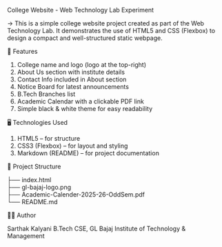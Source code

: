 College Website - Web Technology Lab Experiment

-> This is a simple college website project created as part of the Web Technology Lab.
It demonstrates the use of HTML5 and CSS (Flexbox) to design a compact and well-structured static webpage.

📌 Features
1. College name and logo (logo at the top-right)
2. About Us section with institute details
3. Contact Info included in About section
4. Notice Board for latest announcements
5. B.Tech Branches list
6. Academic Calendar with a clickable PDF link
7. Simple black & white theme for easy readability

🖥️ Technologies Used
1. HTML5 – for structure
2. CSS3 (Flexbox) – for layout and styling
3. Markdown (README) – for project documentation

📂 Project Structure

├── index.html              
├── gl-bajaj-logo.png       
├── Academic-Calender-2025-26-OddSem.pdf   
└── README.md               

👨‍💻 Author

Sarthak Kalyani
B.Tech CSE, GL Bajaj Institute of Technology & Management
